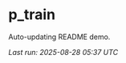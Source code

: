 # p_train

Auto-updating README demo.

<!--START_SECTION:status-->
_Last run: 2025-08-28 05:37 UTC_
<!--END_SECTION:status-->





































































































































































